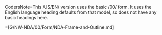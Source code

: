CodersNote=This /US/EN/ version uses the basic /00/ form.  It uses the English language heading defaults from that model, so does not have any basic headings here.

=[G/NW-NDA/00/Form/NDA-Frame-and-Outline.md]